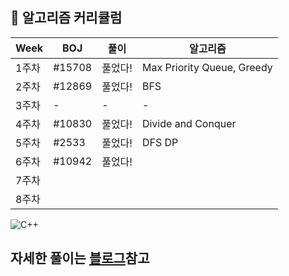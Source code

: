

## 🍎 알고리즘 커리큘럼

| Week | BOJ | 풀이 | 알고리즘 |
| ------ | -- | -- |----------- |
| 1주차 | #15708 | 풀었다! | Max Priority Queue, Greedy |
| 2주차 | #12869  | 풀었다! | BFS |
| 3주차 | - | - | - |
| 4주차 | #10830 | 풀었다! | Divide and Conquer |
| 5주차 | #2533 | 풀었다! | DFS DP |
| 6주차 | #10942 | 풀었다! |  |
| 7주차 |  |  |  |
| 8주차 |  |  |  |

![C++](https://img.shields.io/badge/c++-%2300599C.svg?style=for-the-badge&logo=c%2B%2B&logoColor=white)

## 자세한 풀이는 [블로그](https://domicmeia.github.io/)참고 
